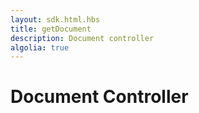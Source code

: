 ```yaml
---
layout: sdk.html.hbs
title: getDocument
description: Document controller
algolia: true
---
```


# Document Controller
